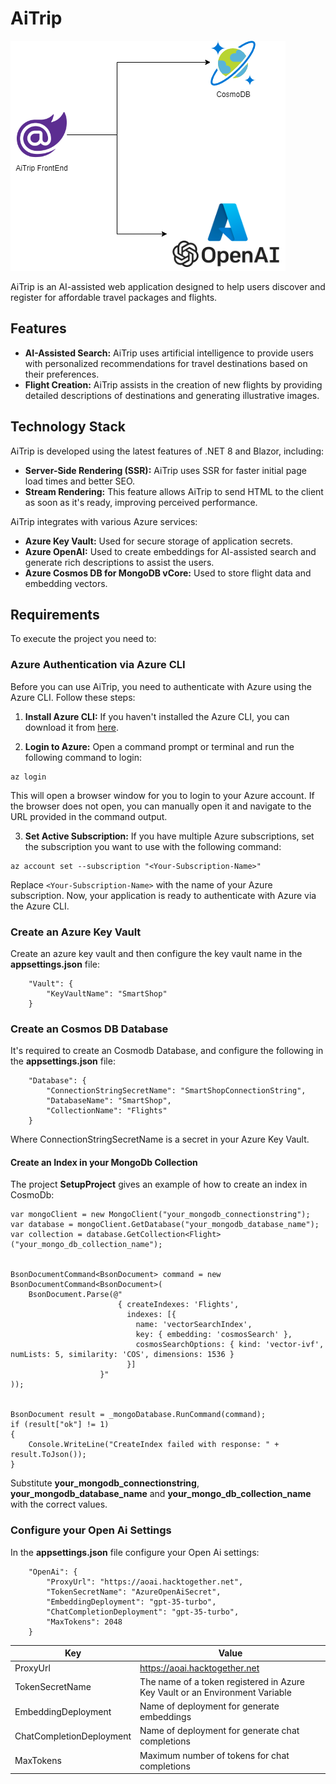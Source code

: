 # AiTrip


![Diagram of the AiTrip Web App](./diagram.png)

AiTrip is an AI-assisted web application designed to help users discover and register for affordable travel packages and flights.

## Features
- **AI-Assisted Search:** AiTrip uses artificial intelligence to provide users with personalized recommendations for travel destinations based on their preferences.
- **Flight Creation:** AiTrip assists in the creation of new flights by providing detailed descriptions of destinations and generating illustrative images.

## Technology Stack
AiTrip is developed using the latest features of .NET 8 and Blazor, including:
- **Server-Side Rendering (SSR):** AiTrip uses SSR for faster initial page load times and better SEO.
- **Stream Rendering:** This feature allows AiTrip to send HTML to the client as soon as it's ready, improving perceived performance.


AiTrip integrates with various Azure services:
- **Azure Key Vault:** Used for secure storage of application secrets.
- **Azure OpenAI:** Used to create embeddings for AI-assisted search and generate rich descriptions to assist the users.
- **Azure Cosmos DB for MongoDB vCore:** Used to store flight data and embedding vectors.


## Requirements

To execute the project you need to:

### Azure Authentication via Azure CLI
Before you can use AiTrip, you need to authenticate with Azure using the Azure CLI. Follow these steps:
1. **Install Azure CLI:** If you haven't installed the Azure CLI, you can download it from [here](https://docs.microsoft.com/en-us/cli/azure/install-azure-cli).

2. **Login to Azure:** Open a command prompt or terminal and run the following command to login:
```
az login
```

This will open a browser window for you to login to your Azure account. If the browser does not open, you can manually open it and navigate to the URL provided in the command output.

3. **Set Active Subscription:** If you have multiple Azure subscriptions, set the subscription you want to use with the following command:

```
az account set --subscription "<Your-Subscription-Name>"
```


Replace `<Your-Subscription-Name>` with the name of your Azure subscription.
Now, your application is ready to authenticate with Azure via the Azure CLI.

### Create an Azure Key Vault
Create an azure key vault and then configure the key vault name in the **appsettings.json** file:
```
    "Vault": {
        "KeyVaultName": "SmartShop"
    }
```

### Create an Cosmos DB Database
It's required to create an Cosmodb Database, and configure the following in the **appsettings.json** file:

```
    "Database": {
        "ConnectionStringSecretName": "SmartShopConnectionString",
        "DatabaseName": "SmartShop",
        "CollectionName": "Flights"
    }
```

Where ConnectionStringSecretName is a secret in your Azure Key Vault.

#### Create an Index in your MongoDb Collection

The project **SetupProject** gives an example of how to create an index in CosmoDb:

```
var mongoClient = new MongoClient("your_mongodb_connectionstring");
var database = mongoClient.GetDatabase("your_mongodb_database_name");
var collection = database.GetCollection<Flight>("your_mongo_db_collection_name");


BsonDocumentCommand<BsonDocument> command = new BsonDocumentCommand<BsonDocument>(
	BsonDocument.Parse(@"
                        { createIndexes: 'Flights', 
                          indexes: [{ 
                            name: 'vectorSearchIndex', 
                            key: { embedding: 'cosmosSearch' }, 
                            cosmosSearchOptions: { kind: 'vector-ivf', numLists: 5, similarity: 'COS', dimensions: 1536 } 
                          }] 
					}"
));


BsonDocument result = _mongoDatabase.RunCommand(command);
if (result["ok"] != 1)
{
	Console.WriteLine("CreateIndex failed with response: " + result.ToJson());
}
```

Substitute **your_mongodb_connectionstring**, **your_mongodb_database_name** and **your_mongo_db_collection_name** with the correct values.


### Configure your Open Ai Settings
In the **appsettings.json** file configure your Open Ai settings:

```
    "OpenAi": {
        "ProxyUrl": "https://aoai.hacktogether.net",
        "TokenSecretName": "AzureOpenAiSecret",
        "EmbeddingDeployment": "gpt-35-turbo",
        "ChatCompletionDeployment": "gpt-35-turbo",
        "MaxTokens": 2048
    }
```

| Key | Value |
| --- | ----- |
| ProxyUrl | https://aoai.hacktogether.net |
| TokenSecretName | The name of a token registered in Azure Key Vault or an Environment Variable |
| EmbeddingDeployment | Name of deployment for generate embeddings |
| ChatCompletionDeployment | Name of deployment for generate chat completions |
| MaxTokens | Maximum number of tokens for chat completions |